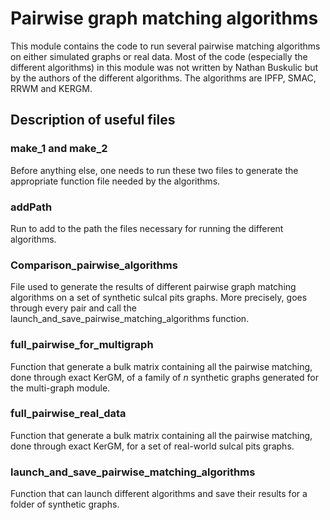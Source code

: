 # Pairwise graph matching algorithms

This module contains the code to run several pairwise matching algorithms on either simulated graphs or real data. Most of the code (especially the different algorithms) in this module was not written by Nathan Buskulic but by the authors of the different algorithms. The algorithms are IPFP, SMAC, RRWM and KERGM.

## Description of useful files

### make\_1 and make\_2

Before anything else, one needs to run these two files to generate the appropriate function file needed by the algorithms.

### addPath

Run to add to the path the files necessary for running the different algorithms.

### Comparison_pairwise_algorithms

File used to generate the results of different pairwise graph matching algorithms on a set of synthetic sulcal pits graphs. More precisely, goes through every pair and call the launch_and_save_pairwise_matching_algorithms function.

### full_pairwise_for_multigraph

Function that generate a bulk matrix containing all the pairwise matching, done through exact KerGM, of a family of _n_ synthetic graphs generated for the multi-graph module.

### full_pairwise_real_data

Function that generate a bulk matrix containing all the pairwise matching, done through exact KerGM, for a set of real-world sulcal pits graphs.

### launch_and_save_pairwise_matching_algorithms
Function that can launch different algorithms and save their results for a folder of synthetic graphs.
